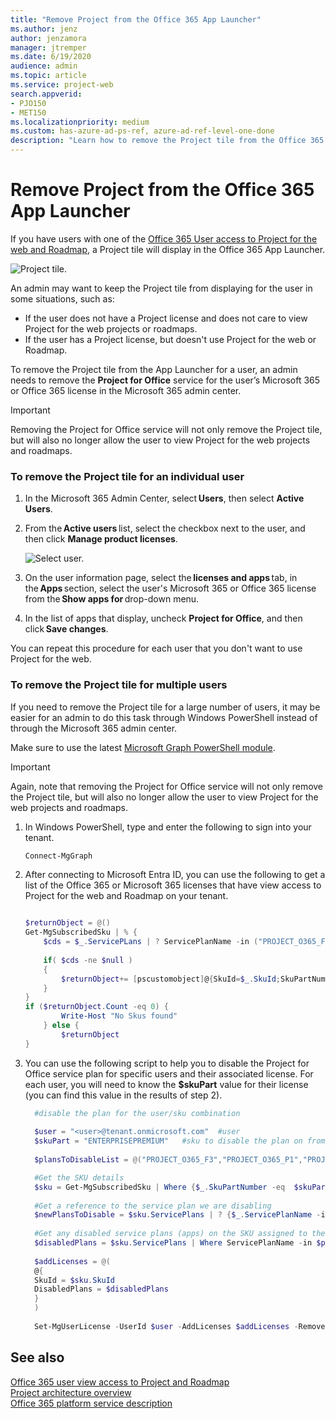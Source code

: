 ```yaml
---
title: "Remove Project from the Office 365 App Launcher"
ms.author: jenz
author: jenzamora
manager: jtremper
ms.date: 6/19/2020
audience: admin
ms.topic: article
ms.service: project-web
search.appverid: 
- PJO150
- MET150
ms.localizationpriority: medium
ms.custom: has-azure-ad-ps-ref, azure-ad-ref-level-one-done
description: "Learn how to remove the Project tile from the Office 365 App Launcher for your users."
---
```


# Remove Project from the Office 365 App Launcher


If you have users with one of the [Office 365 User access to Project for the web and Roadmap](office-365-user-view-access-to-project-and-roadmap.md#office-365-user-access-to-project-for-the-web-and-roadmap), a Project tile will display in the Office 365 App Launcher.  

![Project tile.](media/applauncher.png)

An admin may want to keep the Project tile from displaying for the user in some situations, such as: 

- If the user does not have a Project license and does not care to view Project for the web projects or roadmaps.
- If the user has a Project license, but doesn't use Project for the web or Roadmap.

To remove the Project tile from the App Launcher for a user, an admin needs to remove the **Project for Office** service for the user’s Microsoft 365 or Office 365 license in the Microsoft 365 admin center. 

> [!Important] 
> Removing the Project for Office service will not only remove the Project tile, but will also no longer allow the user to view Project for the web projects and roadmaps. 

### To remove the Project tile for an individual user 

1. In the Microsoft 365 Admin Center, select **Users**, then select **Active Users**. 

2. From the **Active users** list, select the checkbox next to the user, and then click **Manage product licenses**. 

   ![Select user.](media/activeusers.png)

3. On the user information page, select the **licenses and apps** tab, in the **Apps** section, select the user's Microsoft 365 or Office 365 license from the **Show apps for** drop-down menu.  

4. In the list of apps that display, uncheck **Project for Office**, and then click **Save changes**. 

You can repeat this procedure for each user that you don't want to use Project for the web. 

### To remove the Project tile for multiple users

If you need to remove the Project tile for a large number of users, it may be easier for an admin to do this task through Windows PowerShell instead of through the Microsoft 365 admin center. 

Make sure to use the latest [Microsoft Graph PowerShell module](/powershell/microsoftgraph/installation).

> [!Important] 
> Again, note that removing the Project for Office service will not only remove the Project tile, but will also no longer allow the user to view Project for the web projects and roadmaps. 


1. In Windows PowerShell, type and enter the following to sign into your tenant.

   ```PowerShell
   Connect-MgGraph
   ```

2. After connecting to Microsoft Entra ID, you can use the following to get a list of the Office 365 or Microsoft 365 licenses that have view access to Project for the web and Roadmap on your tenant.

    ```PowerShell
    
    $returnObject = @()
    Get-MgSubscribedSku | % {
        $cds = $_.ServicePLans | ? ServicePlanName -in ("PROJECT_O365_F3","PROJECT_O365_P1","PROJECT_O365_P2","PROJECT_O365_P3")
        
        if( $cds -ne $null ) 
        {
            $returnObject+= [pscustomobject]@{SkuId=$_.SkuId;SkuPartNumber=$_.SkuPartNumber;ServicePlan=$CDS[0].ServicePlanName}
        } 
    }
    if ($returnObject.Count -eq 0) {
            Write-Host "No Skus found"
        } else {
            $returnObject
    }
    
    ```
    

3. You can use the following script to help you to disable the Project for Office service plan for specific users and their associated license. For each user, you will need to know the **$skuPart** value for their license (you can find this value in the results of step 2).

    ```PowerShell
      #disable the plan for the user/sku combination
      
      $user = "<user>@tenant.onmicrosoft.com"  #user
      $skuPart = "ENTERPRISEPREMIUM"   #sku to disable the plan on from the previous step
      
      $plansToDisableList = @("PROJECT_O365_F3","PROJECT_O365_P1","PROJECT_O365_P2","PROJECT_O365_P3")

      #Get the SKU details
      $sku = Get-MgSubscribedSku | Where {$_.SkuPartNumber -eq  $skuPart}
      
      #Get a reference to the service plan we are disabling
      $newPlansToDisable = $sku.ServicePlans | ? {$_.ServicePlanName -in $plansToDisableList}
      
      #Get any disabled service plans (apps) on the SKU assigned to the user
      $disabledPlans = $sku.ServicePlans | Where ServicePlanName -in $plansToDisableList |Select -ExpandProperty ServicePlanId
      
      $addLicenses = @(
      @{
      SkuId = $sku.SkuId
      DisabledPlans = $disabledPlans
      }
      )
      
      Set-MgUserLicense -UserId $user -AddLicenses $addLicenses -RemoveLicenses @()
    ```

## See also

[Office 365 user view access to Project and Roadmap](office-365-user-view-access-to-project-and-roadmap.md)  
[Project architecture overview](project-architecture-overview.md)</br>
[Office 365 platform service description](/office365/servicedescriptions/office-365-platform-service-description/office-365-platform-service-description)
